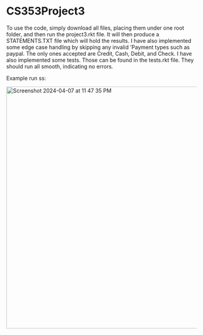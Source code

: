 # CS353Project3

To use the code, simply download all files, placing them under one root folder, and then run the project3.rkt file. It will then produce a STATEMENTS.TXT file which will hold the results. I have also implemented some edge case handling by skipping any invalid 'Payment types such as paypal. The only ones accepted are Credit, Cash, Debit, and Check. I have also implemented some tests. Those can be found in the tests.rkt file. They should run all smooth, indicating no errors. 

Example run ss:

<img width="640" alt="Screenshot 2024-04-07 at 11 47 35 PM" src="https://github.com/GuntasJ/CS353Project3/assets/90429329/7327f34f-3e19-4778-b156-39e46cec962a">


